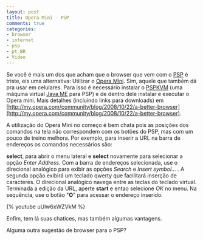 ```yaml
---
layout: post
title: Opera Mini - PSP
comments: true
categories:
- browser
- internet
- psp
- pt_BR
- Video
---
```

Se você é mais um dos que acham que o browser que vem com o [PSP](http://en.wikipedia.org/wiki/PlayStation_Portable) é triste, eis uma alternativa: Utilizar o [Opera Mini](http://en.wikipedia.org/wiki/Opera_mini). Sim, aquele que também dá pra usar em celulares. Para isso é necessário instalar o [PSPKVM](http://www.pspkvm.com-a.googlepages.com/) (uma máquina virtual [Java ME](http://en.wikipedia.org/wiki/Java_Platform,_Micro_Edition) para PSP) e de dentro dele instalar e executar o Opera mini. Mais detalhes (incluindo links para downloads) em [http://my.opera.com/community/blog/2008/10/22/a-better-browser](http://my.opera.com/community/blog/2008/10/22/a-better-browser).

A utilização do Opera Mini no começo é bem chata pois as posições dos comandos na tela não correspondem com os botões do PSP, mas com um pouco de treino melhora. Por exemplo, para inserir a URL na barra de endereços os comandos necessários são:

**select**, para abrir o menu lateral e **select** novamente para selecionar a opção <em>Enter Address</em>. Com a barra de endereços selecionada, use o direcional analógico para exibir as opções <em>Search</em> e <em>Insert symbol... . </em>A segunda opção exibirá um teclado qwerty que facilitará inserção de caracteres. O direcional analógico navega entre as teclas do teclado virtual. Terminada a edição da URL, aperte **start** e entao selecione <em>OK</em> no menu. Na sequência, use o botão "**O**" para acessar o endereço inserido.

{% youtube uUlw6xWZVkM %}

Enfim, tem lá suas chatices, mas também algumas vantagens.

Alguma outra sugestão de browser para o PSP?
